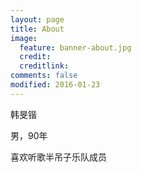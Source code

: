 ```yaml
---
layout: page
title: About
image:
  feature: banner-about.jpg
  credit:
  creditlink:
comments: false
modified: 2016-01-23
---
```

韩旻锴

男，90年

喜欢听歌半吊子乐队成员
